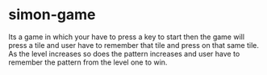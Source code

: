 # simon-game
Its a game in which your have to press a key to start then the game will press a tile and user have to remember that tile and press on that same tile. As the level increases so does the pattern increases and user have to remember the pattern from the level one to win.
